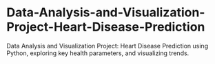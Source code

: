 # Data-Analysis-and-Visualization-Project-Heart-Disease-Prediction
Data Analysis and Visualization Project: Heart Disease Prediction using Python, exploring key health parameters, and visualizing trends.
